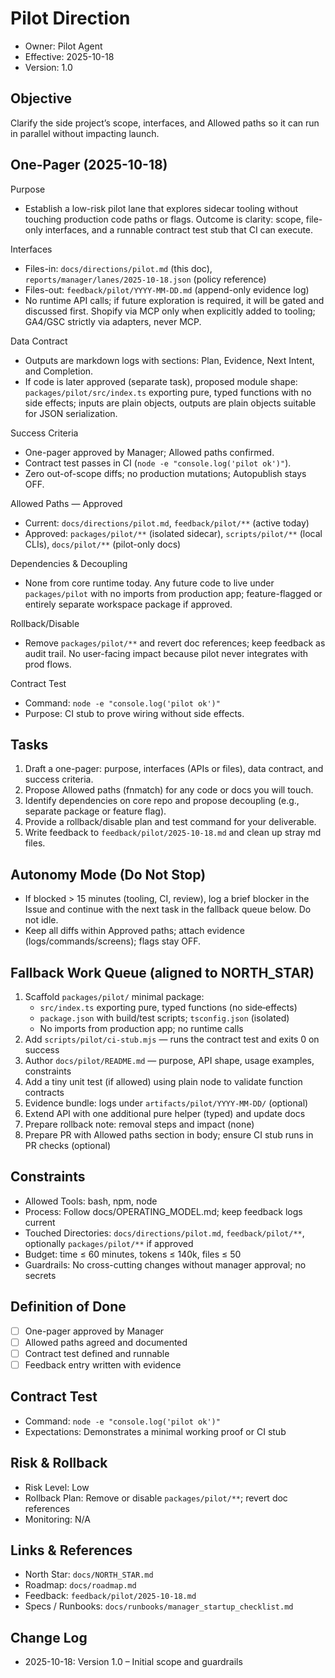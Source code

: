 # Pilot Direction

- Owner: Pilot Agent
- Effective: 2025-10-18
- Version: 1.0

## Objective

Clarify the side project’s scope, interfaces, and Allowed paths so it can run in parallel without impacting launch.

## One-Pager (2025-10-18)

Purpose

- Establish a low-risk pilot lane that explores sidecar tooling without touching production code paths or flags. Outcome is clarity: scope, file-only interfaces, and a runnable contract test stub that CI can execute.

Interfaces

- Files-in: `docs/directions/pilot.md` (this doc), `reports/manager/lanes/2025-10-18.json` (policy reference)
- Files-out: `feedback/pilot/YYYY-MM-DD.md` (append-only evidence log)
- No runtime API calls; if future exploration is required, it will be gated and discussed first. Shopify via MCP only when explicitly added to tooling; GA4/GSC strictly via adapters, never MCP.

Data Contract

- Outputs are markdown logs with sections: Plan, Evidence, Next Intent, and Completion.
- If code is later approved (separate task), proposed module shape: `packages/pilot/src/index.ts` exporting pure, typed functions with no side effects; inputs are plain objects, outputs are plain objects suitable for JSON serialization.

Success Criteria

- One-pager approved by Manager; Allowed paths confirmed.
- Contract test passes in CI (`node -e "console.log('pilot ok')"`).
- Zero out-of-scope diffs; no production mutations; Autopublish stays OFF.

Allowed Paths — Approved

- Current: `docs/directions/pilot.md`, `feedback/pilot/**` (active today)
- Approved: `packages/pilot/**` (isolated sidecar), `scripts/pilot/**` (local CLIs), `docs/pilot/**` (pilot-only docs)

Dependencies & Decoupling

- None from core runtime today. Any future code to live under `packages/pilot` with no imports from production app; feature-flagged or entirely separate workspace package if approved.

Rollback/Disable

- Remove `packages/pilot/**` and revert doc references; keep feedback as audit trail. No user-facing impact because pilot never integrates with prod flows.

Contract Test

- Command: `node -e "console.log('pilot ok')"`
- Purpose: CI stub to prove wiring without side effects.

## Tasks

1. Draft a one-pager: purpose, interfaces (APIs or files), data contract, and success criteria.
2. Propose Allowed paths (fnmatch) for any code or docs you will touch.
3. Identify dependencies on core repo and propose decoupling (e.g., separate package or feature flag).
4. Provide a rollback/disable plan and test command for your deliverable.
5. Write feedback to `feedback/pilot/2025-10-18.md` and clean up stray md files.

## Autonomy Mode (Do Not Stop)

- If blocked > 15 minutes (tooling, CI, review), log a brief blocker in the Issue and continue with the next task in the fallback queue below. Do not idle.
- Keep all diffs within Approved paths; attach evidence (logs/commands/screens); flags stay OFF.

## Fallback Work Queue (aligned to NORTH_STAR)

1. Scaffold `packages/pilot/` minimal package:
   - `src/index.ts` exporting pure, typed functions (no side‑effects)
   - `package.json` with build/test scripts; `tsconfig.json` (isolated)
   - No imports from production app; no runtime calls
2. Add `scripts/pilot/ci-stub.mjs` — runs the contract test and exits 0 on success
3. Author `docs/pilot/README.md` — purpose, API shape, usage examples, constraints
4. Add a tiny unit test (if allowed) using plain node to validate function contracts
5. Evidence bundle: logs under `artifacts/pilot/YYYY-MM-DD/` (optional)
6. Extend API with one additional pure helper (typed) and update docs
7. Prepare rollback note: removal steps and impact (none)
8. Prepare PR with Allowed paths section in body; ensure CI stub runs in PR checks (optional)

## Constraints

- Allowed Tools: bash, npm, node
- Process: Follow docs/OPERATING_MODEL.md; keep feedback logs current
- Touched Directories: `docs/directions/pilot.md`, `feedback/pilot/**`, optionally `packages/pilot/**` if approved
- Budget: time ≤ 60 minutes, tokens ≤ 140k, files ≤ 50
- Guardrails: No cross-cutting changes without manager approval; no secrets

## Definition of Done

- [ ] One-pager approved by Manager
- [ ] Allowed paths agreed and documented
- [ ] Contract test defined and runnable
- [ ] Feedback entry written with evidence

## Contract Test

- Command: `node -e "console.log('pilot ok')"`
- Expectations: Demonstrates a minimal working proof or CI stub

## Risk & Rollback

- Risk Level: Low
- Rollback Plan: Remove or disable `packages/pilot/**`; revert doc references
- Monitoring: N/A

## Links & References

- North Star: `docs/NORTH_STAR.md`
- Roadmap: `docs/roadmap.md`
- Feedback: `feedback/pilot/2025-10-18.md`
- Specs / Runbooks: `docs/runbooks/manager_startup_checklist.md`

## Change Log

- 2025-10-18: Version 1.0 – Initial scope and guardrails
